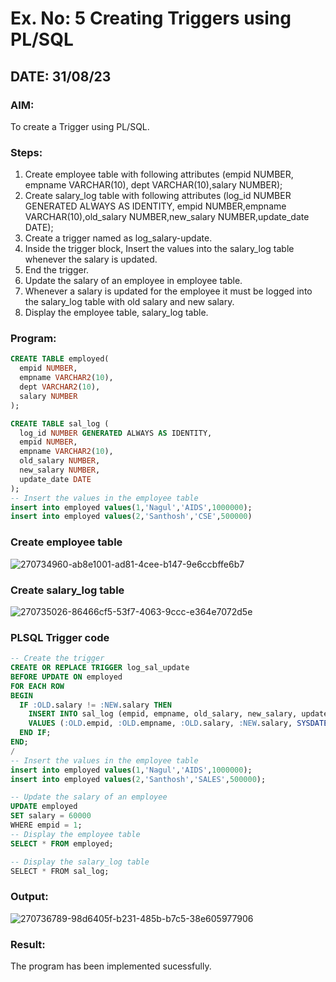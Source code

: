 # Ex. No: 5 Creating Triggers using PL/SQL
## DATE: 31/08/23
### AIM:
To create a Trigger using PL/SQL.

### Steps:
1. Create employee table with following attributes (empid NUMBER, empname VARCHAR(10), dept VARCHAR(10),salary NUMBER);
2. Create salary_log table with following attributes (log_id NUMBER GENERATED ALWAYS AS IDENTITY, empid NUMBER,empname VARCHAR(10),old_salary NUMBER,new_salary NUMBER,update_date DATE);
3. Create a trigger named as log_salary-update.
4. Inside the trigger block, Insert the values into the salary_log table whenever the salary is updated.
5. End the trigger.
6. Update the salary of an employee in employee table.
7. Whenever a salary is updated for the employee it must be logged into the salary_log table with old salary and new salary.
8. Display the employee table, salary_log table.

### Program:
```sql
CREATE TABLE employed(
  empid NUMBER,
  empname VARCHAR2(10),
  dept VARCHAR2(10),
  salary NUMBER
);

CREATE TABLE sal_log (
  log_id NUMBER GENERATED ALWAYS AS IDENTITY,
  empid NUMBER,
  empname VARCHAR2(10),
  old_salary NUMBER,
  new_salary NUMBER,
  update_date DATE
);
-- Insert the values in the employee table
insert into employed values(1,'Nagul','AIDS',1000000);
insert into employed values(2,'Santhosh','CSE',500000)
```
### Create employee table

![270734960-ab8e1001-ad81-4cee-b147-9e6ccbffe6b7](https://github.com/AdhithyaMR/Ex-5-Creating-Triggers-using-PL-SQL/assets/118834761/1259c63f-8050-4a80-a4a9-1578bf2db666)


### Create salary_log table

![270735026-86466cf5-53f7-4063-9ccc-e364e7072d5e](https://github.com/AdhithyaMR/Ex-5-Creating-Triggers-using-PL-SQL/assets/118834761/0e61bdfa-429e-4d13-a8d7-7ae506437b09)


### PLSQL Trigger code
```sql
-- Create the trigger
CREATE OR REPLACE TRIGGER log_sal_update
BEFORE UPDATE ON employed
FOR EACH ROW
BEGIN
  IF :OLD.salary != :NEW.salary THEN
    INSERT INTO sal_log (empid, empname, old_salary, new_salary, update_date)
    VALUES (:OLD.empid, :OLD.empname, :OLD.salary, :NEW.salary, SYSDATE);
  END IF;
END;
/
-- Insert the values in the employee table
insert into employed values(1,'Nagul','AIDS',1000000);
insert into employed values(2,'Santhosh','SALES',500000);

-- Update the salary of an employee
UPDATE employed
SET salary = 60000
WHERE empid = 1;
-- Display the employee table
SELECT * FROM employed;

-- Display the salary_log table
SELECT * FROM sal_log;
```

### Output:

![270736789-98d6405f-b231-485b-b7c5-38e605977906](https://github.com/AdhithyaMR/Ex-5-Creating-Triggers-using-PL-SQL/assets/118834761/7ab39cc6-7be6-47fd-b94f-873aac551b04)


### Result:
The program has been implemented sucessfully.

